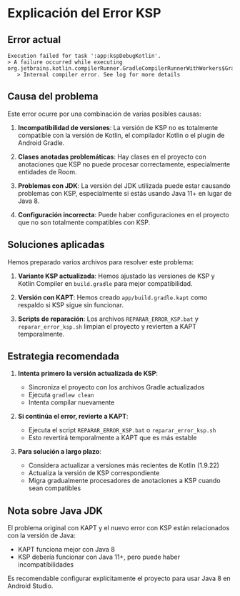 # Explicación del Error KSP

## Error actual

```
Execution failed for task ':app:kspDebugKotlin'.
> A failure occurred while executing org.jetbrains.kotlin.compilerRunner.GradleCompilerRunnerWithWorkers$GradleKotlinCompilerWorkAction
   > Internal compiler error. See log for more details
```

## Causa del problema

Este error ocurre por una combinación de varias posibles causas:

1. **Incompatibilidad de versiones**: La versión de KSP no es totalmente compatible con la versión de Kotlin, el compilador Kotlin o el plugin de Android Gradle.

2. **Clases anotadas problemáticas**: Hay clases en el proyecto con anotaciones que KSP no puede procesar correctamente, especialmente entidades de Room.

3. **Problemas con JDK**: La versión del JDK utilizada puede estar causando problemas con KSP, especialmente si estás usando Java 11+ en lugar de Java 8.

4. **Configuración incorrecta**: Puede haber configuraciones en el proyecto que no son totalmente compatibles con KSP.

## Soluciones aplicadas

Hemos preparado varios archivos para resolver este problema:

1. **Variante KSP actualizada**: Hemos ajustado las versiones de KSP y Kotlin Compiler en `build.gradle` para mejor compatibilidad.

2. **Versión con KAPT**: Hemos creado `app/build.gradle.kapt` como respaldo si KSP sigue sin funcionar.

3. **Scripts de reparación**: Los archivos `REPARAR_ERROR_KSP.bat` y `reparar_error_ksp.sh` limpian el proyecto y revierten a KAPT temporalmente.

## Estrategia recomendada

1. **Intenta primero la versión actualizada de KSP**:
   - Sincroniza el proyecto con los archivos Gradle actualizados
   - Ejecuta `gradlew clean`
   - Intenta compilar nuevamente

2. **Si continúa el error, revierte a KAPT**:
   - Ejecuta el script `REPARAR_ERROR_KSP.bat` o `reparar_error_ksp.sh`
   - Esto revertirá temporalmente a KAPT que es más estable

3. **Para solución a largo plazo**:
   - Considera actualizar a versiones más recientes de Kotlin (1.9.22)
   - Actualiza la versión de KSP correspondiente
   - Migra gradualmente procesadores de anotaciones a KSP cuando sean compatibles

## Nota sobre Java JDK

El problema original con KAPT y el nuevo error con KSP están relacionados con la versión de Java:

- KAPT funciona mejor con Java 8
- KSP debería funcionar con Java 11+, pero puede haber incompatibilidades

Es recomendable configurar explícitamente el proyecto para usar Java 8 en Android Studio.